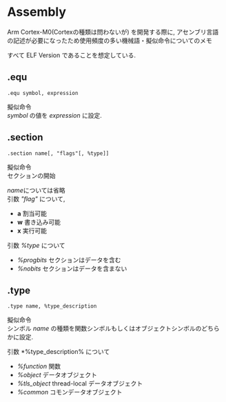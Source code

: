 # Assembly
Arm Cortex-M0(Cortexの種類は問わないが) を開発する際に,
アセンブリ言語の記述が必要になったため使用頻度の多い機械語・擬似命令についてのメモ  

すべて ELF Version であることを想定している.


## .equ
``` .equ
.equ symbol, expression
```
擬似命令  
*symbol* の値を *expression* に設定.

## .section
``` .section
.section name[, "flags"[, %type]]
```
擬似命令  
セクションの開始  

*name*については省略  
引数 *"flag"* について,
* **a** 割当可能
* **w** 書き込み可能
* **x** 実行可能

引数 *%type* について
* *%progbits* セクションはデータを含む
* *%nobits*   セクションはデータを含まない

## .type
``` type
.type name, %type_description
```
擬似命令  
シンボル *name* の種類を関数シンボルもしくはオブジェクトシンボルのどちらかに設定.

引数 *%type_description% について
* *%function* 関数
* *%object* データオブジェクト
* *%tls_object* thread-local データオブジェクト
* *%common* コモンデータオブジェクト

